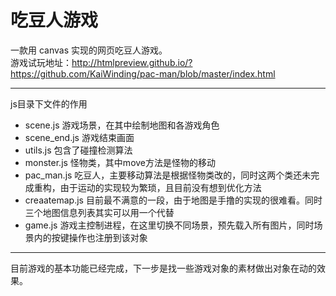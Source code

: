 # 吃豆人游戏  
  一款用 canvas 实现的网页吃豆人游戏。  
  游戏试玩地址：http://htmlpreview.github.io/?https://github.com/KaiWinding/pac-man/blob/master/index.html  
***
js目录下文件的作用  
* scene.js 游戏场景，在其中绘制地图和各游戏角色  
* scene_end.js 游戏结束画面  
* utils.js 包含了碰撞检测算法  
* monster.js 怪物类，其中move方法是怪物的移动  
* pac_man.js 吃豆人，主要移动算法是根据怪物类改的，同时这两个类还未完成重构，由于运动的实现较为繁琐，且目前没有想到优化方法  
* creaatemap.js 目前最不满意的一段，由于地图是手撸的实现的很难看。同时三个地图信息列表其实可以用一个代替
* game.js 游戏主控制进程，在这里切换不同场景，预先载入所有图片，同时场景内的按键操作也注册到该对象  
***  
目前游戏的基本功能已经完成，下一步是找一些游戏对象的素材做出对象在动的效果。

